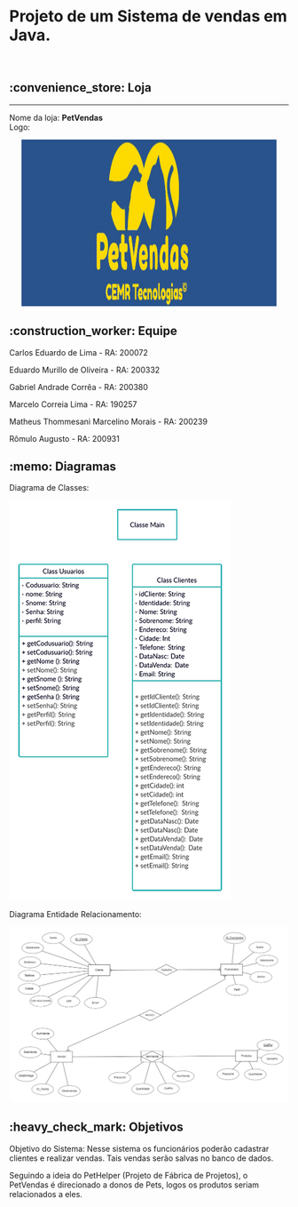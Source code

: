 <h1>Projeto de um Sistema de vendas em Java.</h1><br>
<h2>:convenience_store: Loja</h2><hr>
Nome da loja: <b>PetVendas</b><br>
Logo: <br>

<p align="center">
  <img width="460" height="300" src="Images/PetVendas2.jpg">
</p>


<h2>:construction_worker: Equipe</h2>
<p>Carlos Eduardo de Lima - RA: 200072</p>
<p>Eduardo Murillo de Oliveira - RA: 200332</p>
<p>Gabriel Andrade Corrêa - RA: 200380</p>
<p>Marcelo Correia Lima - RA: 190257</p>
<p>Matheus Thommesani Marcelino Morais - RA: 200239</p>
<p>Rômulo Augusto - RA: 200931</p>


<h2>:memo: Diagramas</h2>
Diagrama de Classes:<br>

![Logo](Images/DiagramadeClasses.png)

Diagrama Entidade Relacionamento:<br>

![](Images/DER.png)

<h2>:heavy_check_mark: Objetivos</h2>
<p>Objetivo do Sistema: Nesse sistema os funcionários poderão cadastrar clientes e realizar vendas. Tais vendas serão salvas no banco de dados.</p> 
<p>Seguindo a ideia do PetHelper (Projeto de Fábrica de Projetos), o PetVendas é direcionado a donos de Pets, logos os produtos seriam relacionados a eles.</p>
